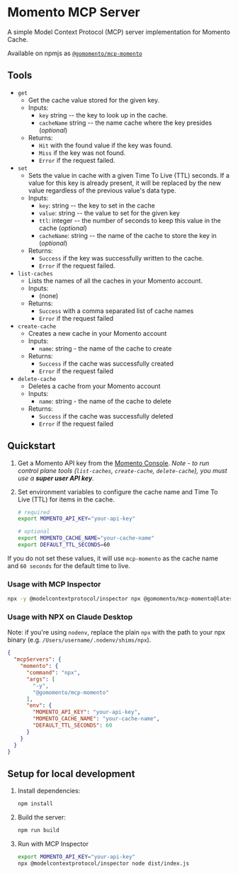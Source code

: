 # Momento MCP Server

A simple Model Context Protocol (MCP) server implementation for Momento Cache.

Available on npmjs as [`@gomomento/mcp-momento`](https://www.npmjs.com/package/@gomomento/mcp-momento)

## Tools

- `get`
  - Get the cache value stored for the given key.
  - Inputs:
    - `key` string -- the key to look up in the cache.
    - `cacheName` string -- the name cache where the key presides (*optional*)
  - Returns:
    - `Hit` with the found value if the key was found.
    - `Miss` if the key was not found.
    - `Error` if the request failed.
- `set`
  - Sets the value in cache with a given Time To Live (TTL) seconds. If a value for this key is already present, it will be replaced by the new value regardless of the previous value's data type.
  - Inputs:
    - `key`: string -- the key to set in the cache
    - `value`: string -- the value to set for the given key
    - `ttl`: integer -- the number of seconds to keep this value in the cache (*optional*)
    - `cacheName`: string -- the name of the cache to store the key in (*optional*)
  - Returns:
    - `Success` if the key was successfully written to the cache.
    - `Error` if the request failed.
- `list-caches`
  - Lists the names of all the caches in your Momento account.
  - Inputs:
    - (none)
  - Returns:
    - `Success` with a comma separated list of cache names
    - `Error` if the request failed
- `create-cache`
  - Creates a new cache in your Momento account
  - Inputs:
    - `name`: string - the name of the cache to create
  - Returns:
    - `Success` if the cache was successfully created
    - `Error` if the request failed
- `delete-cache`
  - Deletes a cache from your Momento account
  - Inputs:
    - `name`: string - the name of the cache to delete
  - Returns:
    - `Success` if the cache was successfully deleted
    - `Error` if the request failed

## Quickstart

1. Get a Momento API key from the [Momento Console](https://console.gomomento.com/). *Note - to run control plane tools (`list-caches`, `create-cache`, `delete-cache`), you must use a **super user API key**.*

2. Set environment variables to configure the cache name and Time To Live (TTL) for items in the cache.
    ```bash
    # required
    export MOMENTO_API_KEY="your-api-key"

    # optional
    export MOMENTO_CACHE_NAME="your-cache-name"
    export DEFAULT_TTL_SECONDS=60
    ```
  If you do not set these values, it will use `mcp-momento` as the cache name and `60 seconds` for the default time to live.

### Usage with MCP Inspector

```bash
npx -y @modelcontextprotocol/inspector npx @gomomento/mcp-momento@latest
```

### Usage with NPX on Claude Desktop

Note: if you're using `nodenv`, replace the plain `npx` with the path to your npx binary (e.g. `/Users/username/.nodenv/shims/npx`).

```json
{
  "mcpServers": {
    "momento": {
      "command": "npx",
      "args": [
        "-y",
        "@gomomento/mcp-momento"
      ],
      "env": {
        "MOMENTO_API_KEY": "your-api-key",
        "MOMENTO_CACHE_NAME": "your-cache-name",
        "DEFAULT_TTL_SECONDS": 60
      }
    }
  }
}
```

## Setup for local development

1. Install dependencies:
    ```bash
    npm install
    ```

2. Build the server:
    ```bash
    npm run build
    ```

3. Run with MCP Inspector
    ```bash
    export MOMENTO_API_KEY="your-api-key"
    npx @modelcontextprotocol/inspector node dist/index.js
    ```
